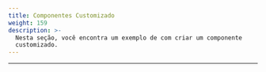 ```yaml
---
title: Componentes Customizado
weight: 159
description: >-
  Nesta seção, você encontra um exemplo de com criar um componente 
  customizado.
---
```


---